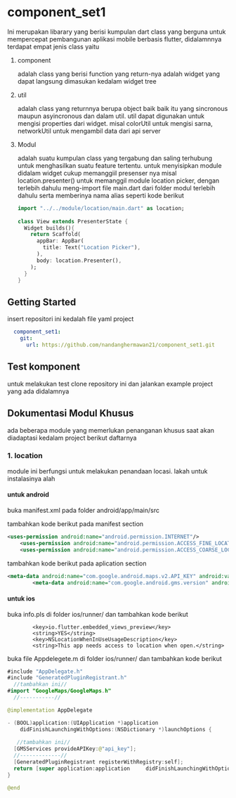 # component_set1

Ini merupakan libarary yang berisi kumpulan dart class yang berguna untuk mempercepat pembangunan aplikasi mobile berbasis flutter, didalamnnya terdapat empat jenis class yaitu

1. component

   adalah class yang berisi function yang return-nya adalah widget yang dapat langsung dimasukan kedalam widget tree

2. util

   adalah class yang returnnya berupa object baik baik itu yang sincronous maupun asyincronous dan dalam util. util dapat digunakan untuk mengisi properties dari widget. misal colorUtil untuk mengisi sarna, networkUtil untuk mengambil data dari api server

3. Modul

   adalah suatu kumpulan class yang tergabung dan saling terhubung untuk menghasilkan suatu feature tertentu. untuk menyisipkan module didalam widget cukup memanggiil presenser nya misal location.presenter() untuk memanggil module location picker, dengan terlebih dahulu meng-import file main.dart dari folder modul terlebih dahulu serta memberinya nama alias seperti kode berikut

   ```dart
   import "../../module/location/main.dart" as location;
     
   class View extends PresenterState {
     Widget builds(){
       return Scaffold(
         appBar: AppBar(
           title: Text("Location Picker"),
         ),
         body: location.Presenter(),
       );
     }
   }
   ```

## Getting Started

insert repositori ini kedalah file yaml project

```yaml
  component_set1:
    git:
      url: https://github.com/nandanghermawan21/component_set1.git
```



## Test komponent

untuk melakukan test clone repository ini dan jalankan example project yang ada didalamnya

## Dokumentasi Modul Khusus

ada beberapa module yang memerlukan penanganan khusus saat akan diadaptasi kedalam project berikut daftarnya

### 1. location

module ini berfungsi untuk melakukan penandaan locasi. lakah untuk instalasinya alah 

#### untuk android

buka manifest.xml pada folder android/app/main/src

tambahkan kode berikut pada manifest section

```xml
<uses-permission android:name="android.permission.INTERNET"/>
    <uses-permission android:name="android.permission.ACCESS_FINE_LOCATION"/>
    <uses-permission android:name="android.permission.ACCESS_COARSE_LOCATION"/>
```

tambahkan kode berikut pada aplication section

```xml
<meta-data android:name="com.google.android.maps.v2.API_KEY" android:value="api_key"/>
        <meta-data android:name="com.google.android.gms.version" android:value="@integer/google_play_services_version"/>

```



#### untuk ios

buka info.pls di folder ios/runner/ dan tambahkan kode berikut

```plist
		<key>io.flutter.embedded_views_preview</key>
		<string>YES</string>
		<key>NSLocationWhenInUseUsageDescription</key>
		<string>This app needs access to location when open.</string>
```

buka file Appdelegete.m di folder ios/runner/ dan tambahkan kode berikut

```java
#include "AppDelegate.h"
#include "GeneratedPluginRegistrant.h"
  //tambahkan ini//
#import "GoogleMaps/GoogleMaps.h"
  //-----------//

@implementation AppDelegate

- (BOOL)application:(UIApplication *)application
    didFinishLaunchingWithOptions:(NSDictionary *)launchOptions {
    
   //tambahkan ini//
  [GMSServices provideAPIKey:@"api_key"];
  //-------------//
  [GeneratedPluginRegistrant registerWithRegistry:self];
  return [super application:application 	didFinishLaunchingWithOptions:launchOptions];
}

@end

```

